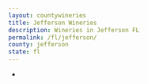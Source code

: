 ```yaml
---
layout: countywineries
title: Jefferson Wineries
description: Wineries in Jefferson FL
permalink: /fl/jefferson/
county: jefferson
state: fl
---
```

-
